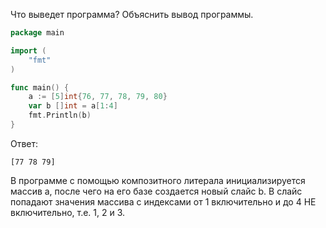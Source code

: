 Что выведет программа? Объяснить вывод программы.

```go
package main

import (
    "fmt"
)

func main() {
    a := [5]int{76, 77, 78, 79, 80}
    var b []int = a[1:4]
    fmt.Println(b)
}
```

Ответ:
```
[77 78 79]
```
В программе с помощью композитного литерала инициализируется массив a, после чего на его базе создается новый слайс b. В слайс попадают значения массива с индексами от 1 включительно и до 4 НЕ включительно, т.е. 1, 2 и 3.
